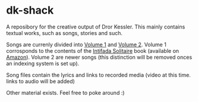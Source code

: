 # dk-shack

A reposibory for the creative output of Dror Kessler. This mainly contains textual works, such as songs, stories and such.

Songs are currenly divided into [Volume 1](vol1) and [Volume 2](vol2). 
Volume 1 corrosponds to the contents of the [Intifada Solitaire](vol1/other/en/Intifada%20Solitaire%20-%20Definition.md) book 
(available on [Amazon](https://www.amazon.co.uk/Intifada-Solitaire-Dror-Kessler/dp/9655723712)). 
Volume 2 are newer songs (this distinction will be removed onces an indexing system is set up).

Song files contain the lyrics and links to recorded media (video at this time. links to audio will be added)

Other material exists. Feel free to poke around :)
